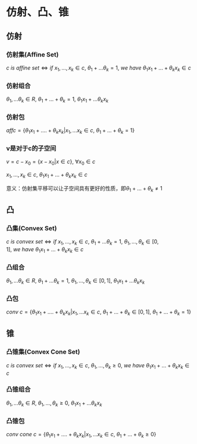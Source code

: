 # 仿射、凸、锥
## 仿射
### 仿射集(Affine Set)
$c\ is\ affine\ set \iff if\ x_1,...,x_k\in c,\ \theta_1+...\theta_k=1,\ we\ have\ \theta_1x_1+...+\theta_kx_k\in c$

### 仿射组合
$\theta_1,...\theta_k\in R,\ \theta_1+...+\theta_k=1,\ \theta_1x_1+...\theta_kx_k$

### 仿射包
$affc=\lbrace\theta_1x_1+....+\theta_kx_k|x_1,...x_k\in c,\ \theta_1+...+\theta_k=1\rbrace$

### v是对于c的子空间
$v=c-x_0=\lbrace x-x_0|x\in c\rbrace,\ \forall x_0\in c$

$x_1,...,x_k\in c,\ \theta_1x_1+...+\theta_kx_k\in c$

意义：仿射集平移可以让子空间具有更好的性质，即$\theta_1+...+\theta_k\neq1$

## 凸
### 凸集(Convex Set)
$c\ is\ convex\ set \iff if\ x_1,...,x_k\in c,\ \theta_1+...\theta_k=1,\ \theta_1,...,\theta_k\in[0,1],\ we\ have\ \theta_1x_1+...+\theta_kx_k\in c$

### 凸组合
$\theta_1,...\theta_k\in R,\ \theta_1+...\theta_k=1,\ \theta_1,...,\theta_k\in[0,1],\ \theta_1x_1+...\theta_kx_k$

### 凸包
$conv\ c=\lbrace\theta_1x_1+....+\theta_kx_k| x_1,...x_k\in c,\ \theta_1+...+\theta_k\in[0,1],\ \theta_1+...+\theta_k=1\rbrace$

## 锥
### 凸锥集(Convex Cone Set)
$c\ is\ convex\ set \iff if\ x_1,...,x_k\in c,\ \theta_1,...,\theta_k\geq0,\ we\ have\ \theta_1x_1+...+\theta_kx_k\in c$

### 凸锥组合
$\theta_1,...\theta_k\in R,\ \theta_1,...,\theta_k\geq0,\ \theta_1x_1+...\theta_kx_k$

### 凸锥包
$conv\ cone\ c=\lbrace\theta_1x_1+....+\theta_kx_k| x_1,...x_k\in c,\ \theta_1+...+\theta_k\geq0\rbrace$